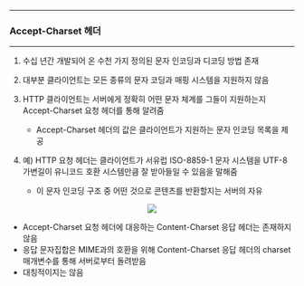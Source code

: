 -----
### Accept-Charset 헤더
-----
1. 수십 년간 개발되어 온 수천 가지 정의된 문자 인코딩과 디코딩 방법 존재
2. 대부분 클라이언트는 모든 종류의 문자 코딩과 매핑 시스템을 지원하지 않음
3. HTTP 클라이언트는 서버에게 정확히 어떤 문자 체계를 그들이 지원하는지 Accept-Charset 요청 헤더를 통해 알려줌
   - Accept-Charset 헤더의 값은 클라이언트가 지원하는 문자 인코딩 목록을 제공

4. 예) HTTP 요청 헤더는 클라이언트가 서유럽 ISO-8859-1 문자 시스템을 UTF-8 가변길이 유니코드 호환 시스템만큼 잘 받아들일 수 있음을 말해줌
   - 이 문자 인코딩 구조 중 어떤 것으로 콘텐츠를 반환할지는 서버의 자유
<div align="center">
<img src="https://github.com/user-attachments/assets/05a60355-05cf-49bc-ba4f-0966dbb00663">
</div>

   - Accept-Charset 요청 헤더에 대응하는 Content-Charset 응답 헤더는 존재하지 않음
   - 응답 문자집합은 MIME과의 호환을 위해 Content-Charset 응답 헤더의 charset 매개변수를 통해 서버로부터 돌려받음
   - 대칭적이지는 않음
